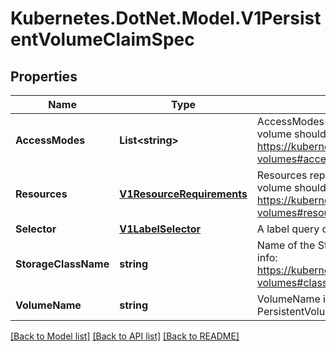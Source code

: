 # Kubernetes.DotNet.Model.V1PersistentVolumeClaimSpec
## Properties

Name | Type | Description | Notes
------------ | ------------- | ------------- | -------------
**AccessModes** | **List&lt;string&gt;** | AccessModes contains the desired access modes the volume should have. More info: https://kubernetes.io/docs/concepts/storage/persistent-volumes#access-modes-1 | [optional] 
**Resources** | [**V1ResourceRequirements**](V1ResourceRequirements.md) | Resources represents the minimum resources the volume should have. More info: https://kubernetes.io/docs/concepts/storage/persistent-volumes#resources | [optional] 
**Selector** | [**V1LabelSelector**](V1LabelSelector.md) | A label query over volumes to consider for binding. | [optional] 
**StorageClassName** | **string** | Name of the StorageClass required by the claim. More info: https://kubernetes.io/docs/concepts/storage/persistent-volumes#class-1 | [optional] 
**VolumeName** | **string** | VolumeName is the binding reference to the PersistentVolume backing this claim. | [optional] 

[[Back to Model list]](../README.md#documentation-for-models) [[Back to API list]](../README.md#documentation-for-api-endpoints) [[Back to README]](../README.md)

